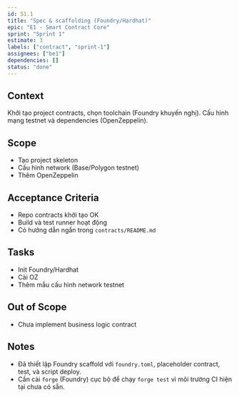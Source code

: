 ```yaml
---
id: S1.1
title: "Spec & scaffolding (Foundry/Hardhat)"
epic: "E1 - Smart Contract Core"
sprint: "Sprint 1"
estimate: 3
labels: ["contract", "sprint-1"]
assignees: ["be1"]
dependencies: []
status: "done"
---
```


## Context
Khởi tạo project contracts, chọn toolchain (Foundry khuyến nghị). Cấu hình mạng testnet và dependencies (OpenZeppelin).

## Scope
- Tạo project skeleton
- Cấu hình network (Base/Polygon testnet)
- Thêm OpenZeppelin

## Acceptance Criteria
- Repo contracts khởi tạo OK
- Build và test runner hoạt động
- Có hướng dẫn ngắn trong `contracts/README.md`

## Tasks
- Init Foundry/Hardhat
- Cài OZ
- Thêm mẫu cấu hình network testnet

## Out of Scope
- Chưa implement business logic contract

## Notes
- Đã thiết lập Foundry scaffold với `foundry.toml`, placeholder contract, test, và script deploy.
- Cần cài `forge` (Foundry) cục bộ để chạy `forge test` vì môi trường CI hiện tại chưa có sẵn.
